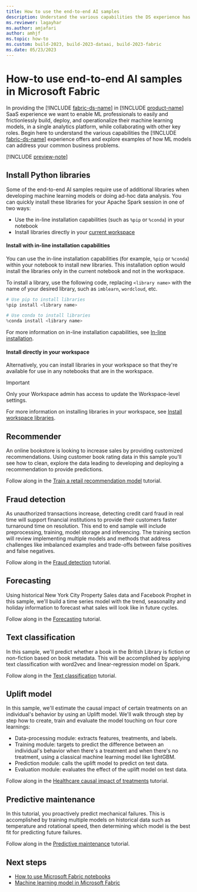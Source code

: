 ```yaml
---
title: How to use the end-to-end AI samples
description: Understand the various capabilities the DS experience has to offer and examples of how ML models can address your common business problems.
ms.reviewer: lagayhar
ms.author: amjafari
author: amhjf
ms.topic: how-to
ms.custom: build-2023, build-2023-dataai, build-2023-fabric
ms.date: 05/23/2023
---
```


# How-to use end-to-end AI samples in Microsoft Fabric

In providing the [!INCLUDE [fabric-ds-name](includes/fabric-ds-name.md)] in [!INCLUDE [product-name](../includes/product-name.md)] SaaS experience we want to enable ML professionals to easily and frictionlessly build, deploy, and operationalize their machine learning models, in a single analytics platform, while collaborating with other key roles. Begin here to understand the various capabilities the [!INCLUDE [fabric-ds-name](includes/fabric-ds-name.md)] experience offers and explore examples of how ML models can address your common business problems.

[!INCLUDE [preview-note](../includes/preview-note.md)]

## Install Python libraries

Some of the end-to-end AI samples require use of additional libraries when developing machine learning models or doing ad-hoc data analysis. You can quickly install these libraries for your Apache Spark session in one of two ways:

- Use the in-line installation capabilities (such as `%pip` or `%conda`) in your notebook
- Install libraries directly in your [current workspace](../get-started/workspaces.md#current-workspace)

#### Install with in-line installation capabilities

You can use the in-line installation capabilities (for example, `%pip` or `%conda`) within your notebook to install new libraries. This installation option would install the libraries only in the current notebook and not in the workspace.

To install a library, use the following code, replacing `<library name>` with the name of your desired library, such as `imblearn`, `wordcloud`, etc.

```python
# Use pip to install libraries
%pip install <library name>

# Use conda to install libraries
%conda install <library name>
```

For more information on in-line installation capabilities, see [In-line installation](python-guide/python-library-management.md#in-line-installation).

#### Install directly in your workspace

Alternatively, you can install libraries in your workspace so that they're available for use in any notebooks that are in the workspace.

   > [!IMPORTANT]
   > Only your Workspace admin has access to update the Workspace-level settings.

For more information on installing libraries in your workspace, see [Install workspace libraries](python-guide/python-library-management.md#install-workspace-libraries).

## Recommender

An online bookstore is looking to increase sales by providing customized recommendations. Using customer book rating data in this sample you'll see how to clean, explore the data leading to developing and deploying a recommendation to provide predictions.

Follow along in the [Train a retail recommendation model](retail-recommend-model.md) tutorial.

## Fraud detection

As unauthorized transactions increase, detecting credit card fraud in real time will support financial institutions to provide their customers faster turnaround time on resolution. This end to end sample will include preprocessing, training, model storage and inferencing. The training section will review implementing multiple models and methods that address challenges like imbalanced examples and trade-offs between false positives and false negatives.

Follow along in the [Fraud detection](fraud-detection.md) tutorial.

## Forecasting

Using historical New York City Property Sales data and Facebook Prophet in this sample, we'll build a time series model with the trend, seasonality and holiday information to forecast what sales will look like in future cycles.

Follow along in the [Forecasting](time-series-forecasting.md) tutorial.

## Text classification

In this sample, we'll predict whether a book in the British Library is fiction or non-fiction based on book metadata. This will be accomplished by applying text classification with word2vec and linear-regression model on Spark.

Follow along in the [Text classification](title-genre-classification.md) tutorial.

## Uplift model

In this sample, we'll estimate the causal impact of certain treatments on an individual's behavior by using an Uplift model. We'll walk through step by step how to create, train and evaluate the model touching on four core learnings:

- Data-processing module: extracts features, treatments, and labels.
- Training module: targets to predict the difference between an individual's behavior when there's a treatment and when there's no treatment, using a classical machine learning model like lightGBM.
- Prediction module: calls the uplift model to predict on test data.
- Evaluation module: evaluates the effect of the uplift model on test data.

Follow along in the [Healthcare causal impact of treatments](uplift-modeling.md) tutorial.

## Predictive maintenance

In this tutorial, you proactively predict mechanical failures. This is accomplished by training multiple models on historical data such as temperature and rotational speed, then determining which model is the best fit for predicting future failures.

Follow along in the [Predictive maintenance](predictive-maintenance.md) tutorial.


## Next steps

- [How to use Microsoft Fabric notebooks](../data-engineering/how-to-use-notebook.md)
- [Machine learning model in Microsoft Fabric](machine-learning-model.md)
